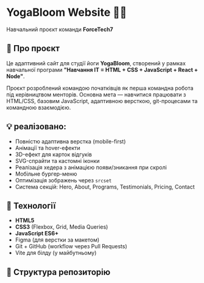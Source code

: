 # YogaBloom Website 🧘‍♀️

Навчальний проєкт команди **ForceTech7**

## 🧩 Про проєкт

Це адаптивний сайт для студії йоги **YogaBloom**, створений у рамках навчальної
програми **"Навчання IT = HTML + CSS + JavaScript + React + Node"**.

Проєкт розроблений командою початківців як перша командна робота під
керівництвом менторів. Основна мета — навчитися працювати з HTML/CSS, базовим
JavaScript, адаптивною версткою, git-процесами та командною взаємодією.

## 💡 реалізовано:

- Повністю адаптивна верстка (mobile-first)
- Анімації та hover-ефекти
- 3D-ефект для карток відгуків
- SVG-спрайти та кастомні іконки
- Реалізація хедера з анімацією появи/зникання при скролі
- Мобільне бургер-меню
- Оптимізація зображень через `srcset`
- Система секцій: Hero, About, Programs, Testimonials, Pricing, Contact

## 🔧 Технології

- **HTML5**
- **CSS3** (Flexbox, Grid, Media Queries)
- **JavaScript ES6+**
- Figma (для верстки за макетом)
- Git + GitHub (workflow через Pull Requests)
- Vite для білду (у майбутньому)

## 📁 Структура репозиторію
